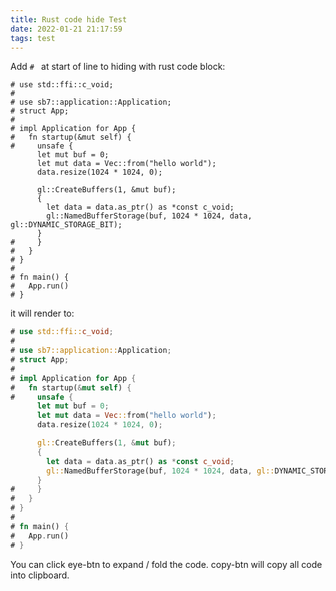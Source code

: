 ```yaml
---
title: Rust code hide Test
date: 2022-01-21 21:17:59
tags: test
---
```


Add `# ` at start of line to hiding with rust code block: 

```
# use std::ffi::c_void;
# 
# use sb7::application::Application;
# struct App;
# 
# impl Application for App {
#   fn startup(&mut self) {
#     unsafe {
      let mut buf = 0;
      let mut data = Vec::from("hello world");
      data.resize(1024 * 1024, 0);

      gl::CreateBuffers(1, &mut buf);
      {
        let data = data.as_ptr() as *const c_void;
        gl::NamedBufferStorage(buf, 1024 * 1024, data, gl::DYNAMIC_STORAGE_BIT);
      }
#     }
#   }
# }
# 
# fn main() {
#   App.run()
# }
```

it will render to:

```rust
# use std::ffi::c_void;
# 
# use sb7::application::Application;
# struct App;
# 
# impl Application for App {
#   fn startup(&mut self) {
#     unsafe {
      let mut buf = 0;
      let mut data = Vec::from("hello world");
      data.resize(1024 * 1024, 0);

      gl::CreateBuffers(1, &mut buf);
      {
        let data = data.as_ptr() as *const c_void;
        gl::NamedBufferStorage(buf, 1024 * 1024, data, gl::DYNAMIC_STORAGE_BIT);
      }
#     }
#   }
# }
# 
# fn main() {
#   App.run()
# }
```

You can click eye-btn to expand / fold the code. copy-btn will copy all code into clipboard.